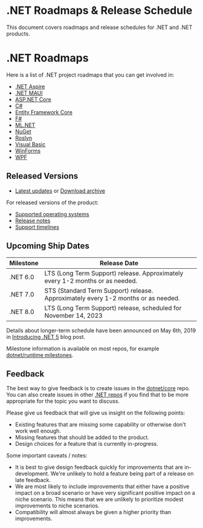 # .NET Roadmaps & Release Schedule

This document covers roadmaps and release schedules for .NET and .NET products.

# .NET Roadmaps

Here is a list of .NET project roadmaps that you can get involved in:

* [.NET Aspire](https://github.com/dotnet/aspire/issues/1549)
* [.NET MAUI](https://github.com/dotnet/maui/wiki/Roadmap)
* [ASP.NET Core](https://github.com/dotnet/aspnetcore/issues/51834)
* [C#](https://github.com/dotnet/csharplang)
* [Entity Framework Core](https://github.com/dotnet/efcore/issues/29853)
* [F#](https://github.com/fsharp/fslang-design)
* [ML.NET](https://github.com/dotnet/machinelearning/blob/main/ROADMAP.md)
* [NuGet](https://github.com/NuGet/Home/issues/13143)
* [Roslyn](https://github.com/dotnet/roslyn/blob/main/docs/Language%20Feature%20Status.md)
* [Visual Basic](https://github.com/dotnet/vblang)
* [WinForms](https://github.com/dotnet/winforms/blob/main/docs/roadmap.md)
* [WPF](https://github.com/dotnet/wpf/blob/main/roadmap.md)

## Released Versions

* [Latest updates](./release-notes/README.md) or [Download archive](./release-notes/download-archives)

For released versions of the product:

* [Supported operating systems](os-lifecycle-policy.md)
* [Release notes](release-notes/README.md)
* [Support timelines](microsoft-support.md)

## Upcoming Ship Dates

| Milestone                 | Release Date |
|---------------------------|--------------|
| .NET 6.0 | LTS (Long Term Support) release. Approximately every 1-2 months or as needed. |
| .NET 7.0 | STS (Standard Term Support) release. Approximately every 1-2 months or as needed. |
| .NET 8.0 | LTS (Long Term Support) release, scheduled for November 14, 2023 |

Details about longer-term schedule have been announced on May 6th, 2019 in [Introducing .NET 5](https://devblogs.microsoft.com/dotnet/introducing-net-5/) blog post.

Milestone information is available on most repos, for example [dotnet/runtime milestones](https://github.com/dotnet/runtime/milestones).

## Feedback

The best way to give feedback is to create issues in the [dotnet/core](https://github.com/dotnet/core) repo. You can also create issues in other [.NET repos](Documentation/core-repos.md) if you find that to be more appropriate for the topic you want to discuss.

Please give us feedback that will give us insight on the following points:

* Existing features that are missing some capability or otherwise don't work well enough.
* Missing features that should be added to the product.
* Design choices for a feature that is currently in-progress.

Some important caveats / notes:

* It is best to give design feedback quickly for improvements that are in-development. We're unlikely to hold a feature being part of a release on late feedback.
* We are most likely to include improvements that either have a positive impact on a broad scenario or have very significant positive impact on a niche scenario. This means that we are unlikely to prioritize modest improvements to niche scenarios.
* Compatibility will almost always be given a higher priority than improvements.
